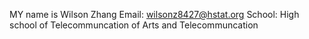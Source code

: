 MY name is Wilson Zhang
Email:  wilsonz8427@hstat.org
School: High school of Telecommuncation of Arts and Telecommuncation